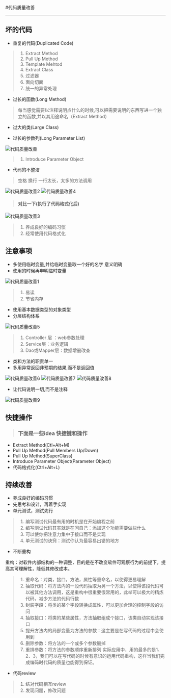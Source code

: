 #代码质量改善

---

## 坏的代码

* 重复的代码(Duplicated Code)

> 1. Extract Method
> 2. Pull Up Method
> 3. Template Mehtod
> 4. Extract Class
> 5. 过滤器
> 6. 面向切面
> 7. 统一的异常处理

* 过长的函数(Long Method)

> 每当感觉需要以注释说明点什么的时候,可以把需要说明的东西写进一个独立的函数,并以其用途命名（Extract Method）

* 过大的类(Large Class)

* 过长的参数列(Long Parameter List)

![代码质量改善](code_quality_improve_images/代码质量改善.png)

> 1. Introduce Parameter Object

* 代码的不整洁

>  空格  换行 一行太长，太多的方法调用

![代码质量改善2](code_quality_improve_images/代码质量改善2.png)
![代码质量改善4](code_quality_improve_images/代码质量改善4.png)

> #### 对比一下(执行了代码格式化后)

![代码质量改善3](code_quality_improve_images/代码质量改善3.png)

> 1. 养成良好的编码习惯
> 2. 经常使用代码格式化

## 注意事项

* 多使用临时变量,并给临时变量取一个好的名字 意义明确
* 使用的时候再申明临时变量

![代码质量改善1](code_quality_improve_images/代码质量改善1.png)

> 1. 易读
> 2. 节省内存

* 使用基本数据类型的对象类型
* 分层结构体系

![代码质量改善5](code_quality_improve_images/代码质量改善5.png)

>  1. Controller 层 ：web参数处理
>  2. Service层：业务逻辑
>  3. Dao或Mapper层：数据增删改查

* 类和方法的职责单一
* 多用异常返回非预期的结果,而不是返回值

![代码质量改善6](code_quality_improve_images/代码质量改善6.png)
![代码质量改善7](code_quality_improve_images/代码质量改善7.png)
![代码质量改善8](code_quality_improve_images/代码质量改善8.png)

* 让代码说明一切,而不是注释

![代码质量改善9](code_quality_improve_images/代码质量改善9.png)

## 快捷操作

> ### 下面是一些idea 快捷键和操作

* Extract Method(Ctl+Alt+M)
* Pull Up Method(Pull Members Up/Down)
* Pull Up Method(SuperClass)
* Introduce Parameter Object(Parameter Object)
* 代码格式化(Ctrl+Alt+L)


## 持续改善
* 养成良好的编码习惯
* 先思考和设计，再着手实现
* 单元测试，测试先行

> 1. 编写测试代码最有用的时机是在开始编程之前
> 2. 编写测试代码其实就是在问自己：添加这个功能需要做些什么
> 3. 可以使你把注意力集中于接口而不是实现
> 4. 单元测试的诀窍：测试你认为最容易出错的地方

* 不断重构

重构：对软件内部结构的一种调整，目的是在不改变软件可观察行为的前提下，提高其可理解性，降低其修改成本。

> 1. 重命名：对类，接口，方法，属性等重命名，以使得更易理解
> 2. 抽取代码：将方法内的一段代码抽取为另一个方法，以使得该段代码可以被其他方法调用，这是重构中很重要很常用的，此举可以极大的精炼代码，减少方法的代码行数
> 3. 封装字段：将类的某个字段转换成属性，可以更加合理的控制字段的访问
> 4. 抽取接口：将类的某些属性，方法抽取组成个接口，该类自动实现该接口
> 5. 提升方法内的局部变量为方法的参数：这主要是在写代码的过程中会使用到
> 6. 删除参数：将方法的一个或多个参数删掉
> 7. 重排参数：将方法的参数顺序重新排列
实际应用中，用的最多的是1、2、3，我们可以在写代码的时候有意识的运用代码重构，这样当我们完成编码时代码的质量也能得到保证。

* 代码review

> 1. 结对代码相互review
> 2. 发现问题，修改问题
